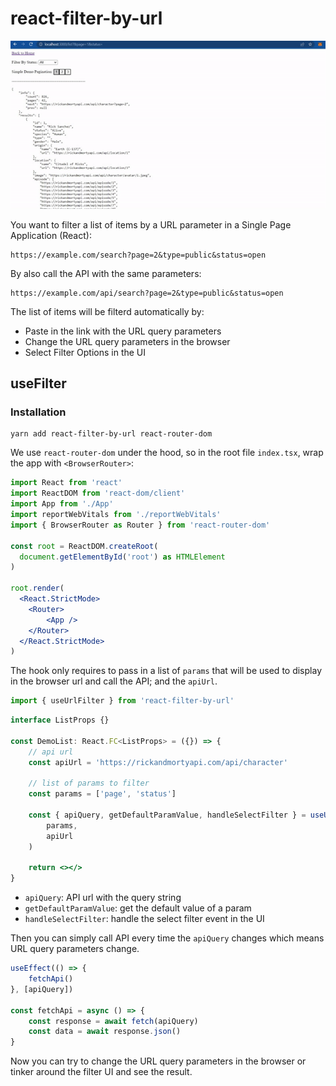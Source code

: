 # react-filter-by-url


<img src="https://raw.githubusercontent.com/buikhacnam/buikhacnam/main/public/demo.gif" alt="" />


You want to filter a list of items by a URL parameter in a Single Page Application (React):

```
https://example.com/search?page=2&type=public&status=open
```

By also call the API with the same parameters:

```
https://example.com/api/search?page=2&type=public&status=open
```

The list of items will be filterd automatically by:

- Paste in the link with the URL query parameters
- Change the URL query parameters in the browser
- Select Filter Options in the UI


## useFilter

### Installation

```
yarn add react-filter-by-url react-router-dom
```

We use `react-router-dom` under the hood, so in the root file `index.tsx`, wrap the app with `<BrowserRouter>`:

```jsx
import React from 'react'
import ReactDOM from 'react-dom/client'
import App from './App'
import reportWebVitals from './reportWebVitals'
import { BrowserRouter as Router } from 'react-router-dom'

const root = ReactDOM.createRoot(
  document.getElementById('root') as HTMLElement
)

root.render(
  <React.StrictMode>
    <Router>
        <App />
    </Router>
  </React.StrictMode>
)

```

The hook only requires to pass in a list of `params` that will be used to display in the browser url and call the API; and the `apiUrl`.

```jsx
import { useUrlFilter } from 'react-filter-by-url'

```

```jsx
interface ListProps {}

const DemoList: React.FC<ListProps> = ({}) => {
	// api url
	const apiUrl = 'https://rickandmortyapi.com/api/character'

	// list of params to filter
	const params = ['page', 'status']

	const { apiQuery, getDefaultParamValue, handleSelectFilter } = useUrlFilter(
		params,
		apiUrl
	)

	return <></>
}
```

-   `apiQuery`: API url with the query string
-   `getDefaultParamValue`: get the default value of a param
-   `handleSelectFilter`: handle the select filter event in the UI

Then you can simply call API every time the `apiQuery` changes which means URL query parameters change.

```jsx
useEffect(() => {
	fetchApi()
}, [apiQuery])

const fetchApi = async () => {
	const response = await fetch(apiQuery)
	const data = await response.json()
}
```

Now you can try to change the URL query parameters in the browser or tinker around the filter UI and see the result.
